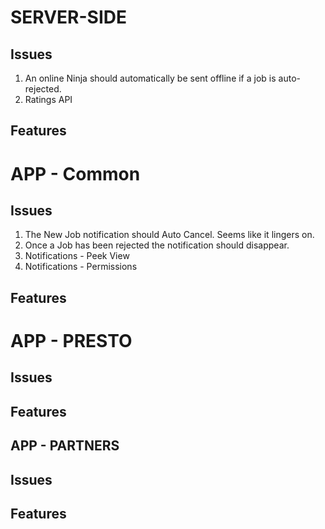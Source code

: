 # SERVER-SIDE
## Issues
1. An online Ninja should automatically be sent offline if a job is auto-rejected.
2. Ratings API
## Features

# APP - Common
## Issues
1. The New Job notification should Auto Cancel. Seems like it lingers on.
2. Once a Job has been rejected the notification should disappear.
3. Notifications - Peek View
4. Notifications - Permissions
## Features

# APP - PRESTO
## Issues
## Features

## APP - PARTNERS
## Issues
## Features